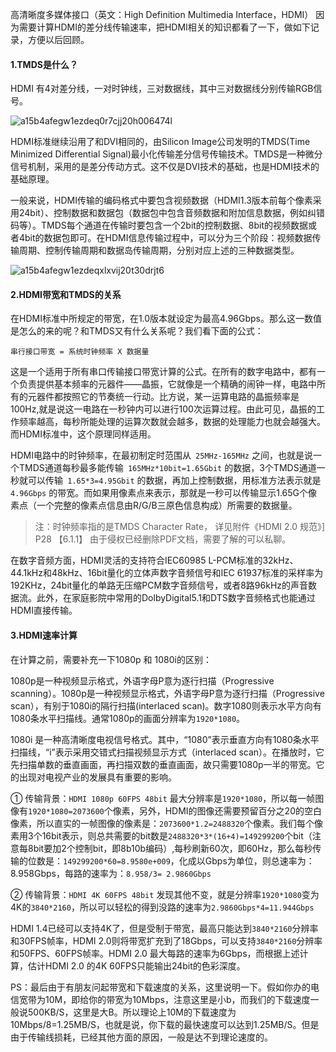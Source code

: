 高清晰度多媒体接口（英文：High Definition Multimedia Interface，HDMI） 
因为需要计算HDMI的差分线传输速率，把HDMI相关的知识都看了一下，做如下记录，方便以后回顾。

#### 1.TMDS是什么？

HDMI 有4对差分线，一对时钟线，三对数据线，其中三对数据线分别传输RGB信号。

![a15b4afegw1ezdeq0r7cjj20h006474l](https://github.com/Meekdai/meekdai.github.io/assets/11755104/a5daf32d-cc0e-477f-b786-e7e76fcd0e67)

HDMI标准继续沿用了和DVI相同的，由Silicon Image公司发明的TMDS(Time Minimized Differential Signal)最小化传输差分信号传输技术。TMDS是一种微分信号机制，采用的是差分传动方式。这不仅是DVI技术的基础，也是HDMI技术的基础原理。

  一般来说，HDMI传输的编码格式中要包含视频数据（HDMI1.3版本前每个像素采用24bit）、控制数据和数据包（数据包中包含音频数据和附加信息数据，例如纠错码等）。TMDS每个通道在传输时要包含一个2bit的控制数据、8bit的视频数据或者4bit的数据包即可。在HDMI信息传输过程中，可以分为三个阶段：视频数据传输周期、控制传输周期和数据岛传输周期，分别对应上述的三种数据类型。

![a15b4afegw1ezdeqxlxvij20t30drjt6](https://github.com/Meekdai/meekdai.github.io/assets/11755104/bb31ab5b-3c9b-4c30-b177-41e7132150d1)

#### 2.HDMI带宽和TMDS的关系
在HDMI标准中所规定的带宽，在1.0版本就设定为最高4.96Gbps。那么这一数值是怎么的来的呢？和TMDS又有什么关系呢？我们看下面的公式：

```串行接口带宽 = 系统时钟频率 X 数据量```

  这是一个适用于所有串口传输接口带宽计算的公式。在所有的数字电路中，都有一个负责提供基本频率的元器件——晶振，它就像是一个精确的闹钟一样，电路中所有的元器件都按照它的节奏统一行动。比方说，某一运算电路的晶振频率是100Hz,就是说这一电路在一秒钟内可以进行100次运算过程。由此可见，晶振的工作频率越高，每秒所能处理的运算次数就会越多，数据的处理能力也就会越强大。而HDMI标准中，这个原理同样适用。

HDMI电路中的时钟频率，在最初制定时范围从` 25MHz-165MHz` 之间，也就是说一个TMDS通道每秒最多能传输` 165MHz*10bit=1.65Gbit` 的数据，3个TMDS通道一秒就可以传输` 1.65*3=4.95Gbit` 的数据，再加上控制数据，用标准方法表示就是` 4.96Gbps` 的带宽。而如果用像素点来表示，那就是一秒可以传输显示1.65G个像素点（一个完整的像素点信息由R/G/B三原色信息构成）所需要的数据量。
>注：时钟频率指的是TMDS Character Rate， 详见附件《HDMI 2.0 规范》] P28 【6.1.1】
由于侵权已经删除PDF文档，需要了解的可以私聊。

在数字音频方面，HDMI灵活的支持符合IEC60985 L-PCM标准的32kHz、44.1kHz和48kHz、16bit量化的立体声数字音频信号和IEC 61937标准的采样率为192KHz，24bit量化的单路无压缩PCM数字音频信号，或者8路96kHz的声音数据流。此外，在家庭影院中常用的DolbyDigital5.1和DTS数字音频格式也能通过HDMI直接传输。

#### 3.HDMI速率计算
在计算之前，需要补充一下1080p 和 1080i的区别：

1080p是一种视频显示格式，外语字母P意为逐行扫描（Progressive scanning）。1080p是一种视频显示格式，外语字母P意为逐行扫描（Progressive scan），有别于1080i的隔行扫描(interlaced scan)。数字1080则表示水平方向有1080条水平扫描线。通常1080p的画面分辨率为`1920*1080`。

1080i 是一种高清晰度电视信号格式。其中，“1080”表示垂直方向有1080条水平扫描线，“i”表示采用交错式扫描视频显示方式（interlaced scan）。在播放时，它先扫描单数的垂直画面，再扫描双数的垂直画面，故只需要1080p一半的带宽。它的出现对电视产业的发展具有重要的影响。

① 传输背景：`HDMI 1080p 60FPS 48bit` 
最大分辨率是`1920*1080`，所以每一帧图像有`1920*1080=2073600`个像素，另外，HDMI的图像还需要预留百分之20的空白像素，所以直实的一帧图像的像素是：`2073600*1.2=2488320`个像素。我们每个像素用3个16bit表示，则总共需要的bit数是`2488320*3*(16+4)=149299200`个bit（注意每8bit要加2个控制bit，即8b10b编码）,每秒刷新60次，即60Hz，那么每秒传输的位数是：`149299200*60=8.9580e+009`，化成以Gbps为单位，则总速率为：8.958Gbps，每路的速率为：`8.958/3= 2.9860Gbps`

② 传输背景：`HDMI 4K 60FPS 48bit` 
发现其他不变，就是分辨率`1920*1080`变为4K的`3840*2160`，所以可以轻松的得到没路的速率为`2.9860Gbps*4=11.944Gbps`

HDMI 1.4已经可以支持4K了，但是受制于带宽，最高只能达到`3840*2160`分辨率和30FPS帧率，HDMI 2.0则将带宽扩充到了18Gbps，可以支持`3840*2160`分辨率和50FPS、60FPS帧率。HDMI 2.0 最大每路的速率为6Gbps，而根据上述计算，估计HDMI 2.0 的4K 60FPS只能输出24bit的色彩深度。

PS：最后由于有朋友问起带宽和下载速度的关系，这里说明一下。假如你办的电信宽带为10M，即给你的带宽为10Mbps，注意这里是小b，而我们的下载速度一般说500KB/S，这里是大B。所以理论上10M的下载速度为10Mbps/8=1.25MB/S，也就是说，你下载的最快速度可以达到1.25MB/S。但是由于传输线损耗，已经其他方面的原因，一般是达不到理论速度的。

[comment]: # (##{"timestamp":1451096020}##)